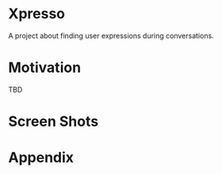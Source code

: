 # Xpresso
A project about finding user expressions during conversations.

# Motivation
TBD

# Screen Shots

# Appendix